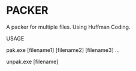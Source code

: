 # PACKER
A packer for multiple files. Using Huffman Coding.

USAGE

pak.exe [filename1] [filename2] [filename3] ...

unpak.exe [filename]
